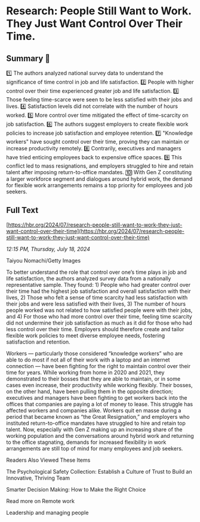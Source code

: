 # Research: People Still Want to Work. They Just Want Control Over Their Time.

## Summary 🤖

1️⃣ The authors analyzed national survey data to understand the significance of time control in job and life satisfaction. 
2️⃣ People with higher control over their time experienced greater job and life satisfaction.
3️⃣ Those feeling time-scarce were seen to be less satisfied with their jobs and lives.
4️⃣ Satisfaction levels did not correlate with the number of hours worked.
5️⃣ More control over time mitigated the effect of time-scarcity on job satisfaction.
6️⃣ The authors suggest employers to create flexible work policies to increase job satisfaction and employee retention.
7️⃣ "Knowledge workers" have sought control over their time, proving they can maintain or increase productivity remotely. 
8️⃣ Contrarily, executives and managers have tried enticing employees back to expensive office spaces.
9️⃣ This conflict led to mass resignations, and employers struggled to hire and retain talent after imposing return-to-office mandates. 
🔟 With Gen Z constituting a larger workforce segment and dialogues around hybrid work, the demand for flexible work arrangements remains a top priority for employees and job seekers.

## Full Text

[https://hbr.org/2024/07/research-people-still-want-to-work-they-just-want-control-over-their-time](https://hbr.org/2024/07/research-people-still-want-to-work-they-just-want-control-over-their-time)

*12:15 PM, Thursday, July 18, 2024*

Taiyou Nomachi/Getty Images

To better understand the role that control over one’s time plays in job and life satisfaction, the authors analyzed survey data from a nationally representative sample. They found: 1) People who had greater control over their time had the highest job satisfaction and overall satisfaction with their lives, 2) Those who felt a sense of time scarcity had less satisfaction with their jobs and were less satisfied with their lives, 3) The number of hours people worked was not related to how satisfied people were with their jobs, and 4) For those who had more control over their time, feeling time scarcity did not undermine their job satisfaction as much as it did for those who had less control over their time. Employers should therefore create and tailor flexible work policies to meet diverse employee needs, fostering satisfaction and retention.

Workers — particularly those considered “knowledge workers” who are able to do most if not all of their work with a laptop and an internet connection — have been fighting for the right to maintain control over their time for years. While working from home in 2020 and 2021, they demonstrated to their bosses that they are able to maintain, or in some cases even increase, their productivity while working flexibly. Their bosses, on the other hand, have been pulling them in the opposite direction; executives and managers have been fighting to get workers back into the offices that companies are paying a lot of money to lease. This struggle has affected workers and companies alike. Workers quit en masse during a period that became known as “the Great Resignation,” and employers who instituted return-to-office mandates have struggled to hire and retain top talent. Now, especially with Gen Z making up an increasing share of the working population and the conversations around hybrid work and returning to the office stagnating, demands for increased flexibility in work arrangements are still top of mind for many employees and job seekers.

Readers Also Viewed These Items

The Psychological Safety Collection: Establish a Culture of Trust to Build an Innovative, Thriving Team

Smarter Decision Making: How to Make the Right Choice

Read more on Remote work

Leadership and managing people


